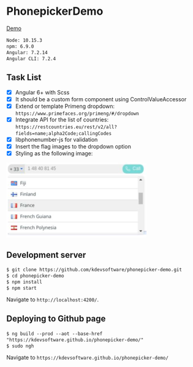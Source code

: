 # PhonepickerDemo

[Demo](https://kdevsoftware.github.io/phonepicker-demo/)

```
Node: 10.15.3
npm: 6.9.0
Angular: 7.2.14
Angular CLI: 7.2.4
```

## Task List

- [x] Angular 6+ with Scss
- [x] It should be a custom form component using ​ControlValueAccessor
- [x] Extend or template Primeng dropdown: ​`https://www.primefaces.org/primeng/#/dropdown`
- [x] Integrate API for the list of countries: ​`https://restcountries.eu/rest/v2/all?fields=name;alpha2Code;callingCodes`
- [x] libphonenumber-js​​ for validation
- [x] Insert the flag images to the dropdown option
- [x] Styling as the following image:

![alt text](https://github.com/kdevsoftware/phonepicker-demo/blob/master/mockup.png)

## Development server

```
$ git clone https://github.com/kdevsoftware/phonepicker-demo.git
$ cd phonepicker-demo
$ npm install
$ npm start
```

Navigate to `http://localhost:4200/`.

## Deploying to Github page

```
$ ng build --prod --aot --base-href "https://kdevsoftware.github.io/phonepicker-demo/"
$ sudo ngh
```

Navigate to `https://kdevsoftware.github.io/phonepicker-demo/`
